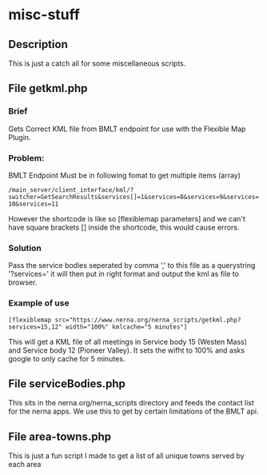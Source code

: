 # misc-stuff

## Description

This is just a catch all for some miscellaneous scripts.

## File getkml.php
    
### Brief 
Gets Correct KML file from BMLT endpoint for use with the Flexible Map Plugin.
    
### Problem:

BMLT Endpoint Must be in following fomat to get multiple items (array)

`/main_server/client_interface/kml/?switcher=GetSearchResults&services[]=1&services=8&services=9&services=10&services=11`
    
However the shortcode is like so [flexiblemap parameters] and we can't have square brackets [] inside the shortcode, this would cause errors.

### Solution

Pass the service bodies seperated by comma ',' to this file as a querystring '?services=' it will then put in right format and output the kml as file to browser.

### Example of use

`[flexiblemap src="https://www.nerna.org/nerna_scripts/getkml.php?services=15,12" width="100%" kmlcache="5 minutes"]`

This will get a KML file of all meetings in Service body 15 (Westen Mass) and Service body 12 (Pioneer Valley). It sets the wifht to 100% and asks google to only cache for 5 minutes.

## File serviceBodies.php

This sits in the nerna.org/nerna_scripts directory and feeds the contact list for the nerna apps. We use this to get by certain limitations of the BMLT api.

## File area-towns.php

This is just a fun script I made to get a list of all unique towns served by each area
